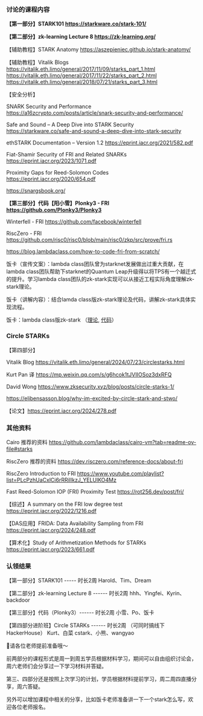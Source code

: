 ### 讨论的课程内容

**【第一部分】STARK101 https://starkware.co/stark-101/**

**【第二部分】zk-learning Lecture 8 https://zk-learning.org/**

【辅助教程】STARK Anatomy https://aszepieniec.github.io/stark-anatomy/

【辅助教程】Vitalik Blogs https://vitalik.eth.limo/general/2017/11/09/starks_part_1.html https://vitalik.eth.limo/general/2017/11/22/starks_part_2.html https://vitalik.eth.limo/general/2018/07/21/starks_part_3.html

【安全分析】

SNARK Security and Performance https://a16zcrypto.com/posts/article/snark-security-and-performance/

Safe and Sound – A Deep Dive into STARK Security https://starkware.co/safe-and-sound-a-deep-dive-into-stark-security

ethSTARK Documentation – Version 1.2 https://eprint.iacr.org/2021/582.pdf

Fiat-Shamir Security of FRI and Related SNARKs https://eprint.iacr.org/2023/1071.pdf

Proximity Gaps for Reed-Solomon Codes https://eprint.iacr.org/2020/654.pdf

https://snargsbook.org/



**【第三部分】代码【阳小雪】Plonky3 - FRI https://github.com/Plonky3/Plonky3**

Winterfell - FRI https://github.com/facebook/winterfell

RiscZero - FRI https://github.com/risc0/risc0/blob/main/risc0/zkp/src/prove/fri.rs

https://blog.lambdaclass.com/how-to-code-fri-from-scratch/

饭卡（宣传文案）：lambda class团队曾为starknet发展做出过重大贡献，在lambda class团队帮助下starknet的Quantum Leap升级得以将TPS有一个越迁式的提升。学习lambda class团队的zk-stark实现可以从接近工程实际角度理解zk-stark理论。

饭卡（讲解内容）：结合lamda class版zk-stark理论及代码，讲解zk-stark具体实现流程。

饭卡：lambda class版zk-stark （[理论](https://lambdaclass.github.io/lambdaworks/starks/recap.html), [代码](https://github.com/lambdaclass/lambdaworks/tree/main/provers/stark)）


### Circle STARKs

【第四部分】

Vitalik Blog https://vitalik.eth.limo/general/2024/07/23/circlestarks.html

Kurt Pan 译 https://mp.weixin.qq.com/s/g6hcok1tJVIIOSoz3dxRFQ

David Wong https://www.zksecurity.xyz/blog/posts/circle-starks-1/

https://elibensasson.blog/why-im-excited-by-circle-stark-and-stwo/


【论文】https://eprint.iacr.org/2024/278.pdf



### 其他资料

Cairo 推荐的资料 https://github.com/lambdaclass/cairo-vm?tab=readme-ov-file#starks

RiscZero 推荐的资料 https://dev.risczero.com/reference-docs/about-fri

RiscZero Introduction to FRI https://www.youtube.com/playlist?list=PLcPzhUaCxlCi6rRRiIlkzJ_YELUlKO4Mz 

Fast Reed-Solomon IOP (FRI) Proximity Test https://rot256.dev/post/fri/

【综述】A summary on the FRI low degree test https://eprint.iacr.org/2022/1216.pdf

【DAS应用】FRIDA: Data Availability Sampling from FRI https://eprint.iacr.org/2024/248.pdf

【算术化】Study of Arithmetization Methods for STARKs https://eprint.iacr.org/2023/661.pdf


### 认领结果

【第一部分】STARK101 ----- 时长2周 
	Harold、Tim、Dream

【第二部分】zk-learning Lecture 8  ------ 时长2周
	hhh、Yingfei、Kyrin、backdoor

【第三部分】代码（Plonky3）------ 时长2周 
	小雪、Po、饭卡
	
【第四部分进阶班】Circle STARKs ------ 时长2周 （可同时搞线下HackerHouse）
	Kurt、白菜 cstark、小熊、wangyao
	



📣请各位老师提前准备哦～

前两部分的课程形式是周一到周五学员根据材料学习，期间可以自由组织讨论会，周六老师们会分享过一下学习材料并答疑。

第三、四部分还是按照上次学习的计划，学员根据材料提前学习，周二周四直播分享，周六答疑。

另外可以增加课程中相关的分享，比如饭卡老师准备讲一下一个stark怎么写，欢迎各位老师报名。

